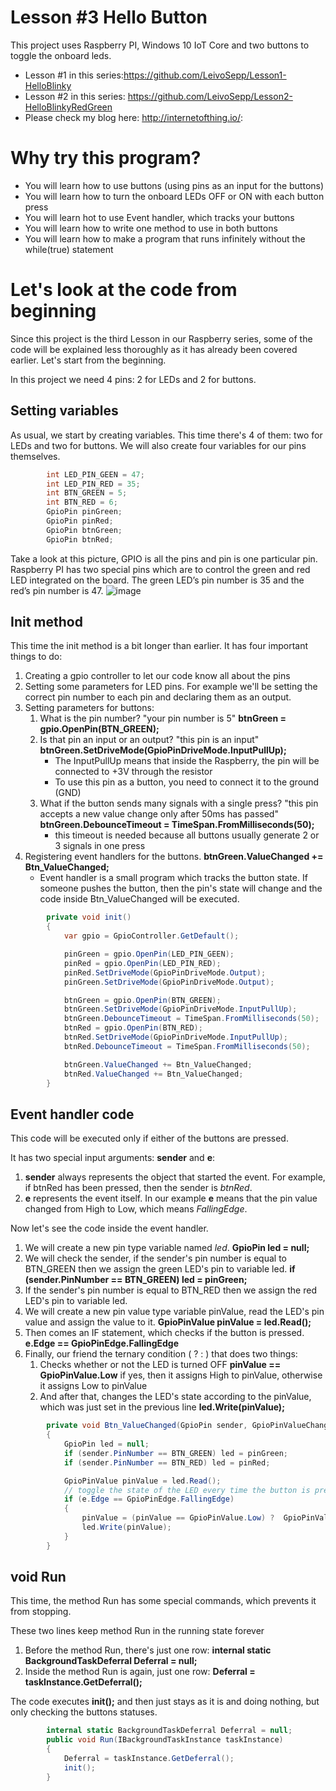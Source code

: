 # Lesson #3 Hello Button
This project uses Raspberry PI, Windows 10 IoT Core and two buttons to toggle the onboard leds.

* Lesson #1 in this series:https://github.com/LeivoSepp/Lesson1-HelloBlinky
* Lesson #2 in this series: https://github.com/LeivoSepp/Lesson2-HelloBlinkyRedGreen
* Please check my blog here: http://internetofthing.io/: 

# Why try this program?
* You will learn how to use buttons (using pins as an input for the buttons)
* You will learn how to turn the onboard LEDs OFF or ON with each button press
* You will learn hot to use Event handler, which tracks your buttons
* You will learn how to write one method to use in both buttons
* You will learn how to make a program that runs infinitely without the while(true) statement

# Let's look at the code from beginning
Since this project is the third Lesson in our Raspberry series, some of the code will be explained less thoroughly as it has already been covered earlier.
Let's start from the beginning.

In this project we need 4 pins: 2 for LEDs and 2 for buttons.

## Setting variables
As usual, we start by creating variables. This time there's 4 of them: two for LEDs and two for buttons.
We will also create four variables for our pins themselves.
```C#
        int LED_PIN_GEEN = 47;
        int LED_PIN_RED = 35;
        int BTN_GREEN = 5;
        int BTN_RED = 6;
        GpioPin pinGreen;
        GpioPin pinRed;
        GpioPin btnGreen;
        GpioPin btnRed;
```
Take a look at this picture, GPIO is all the pins and pin is one particular pin. Raspberry PI has two special pins which are to control the green and red LED integrated on the board. The green LED’s pin number is 35 and the red’s pin number is 47. 
![image](https://cloud.githubusercontent.com/assets/13704023/22621382/13b33e60-eb2b-11e6-9776-cf6ca9691280.png)

## Init method
This time the init method is a bit longer than earlier. It has four important things to do:

1. Creating a gpio controller to let our code know all about the pins
2. Setting some parameters for LED pins. For example we'll be setting the correct pin number to each pin and declaring them as an output.
3. Setting parameters for buttons:
	1. What is the pin number? "your pin number is 5" **btnGreen = gpio.OpenPin(BTN_GREEN);**
	2. Is that pin an input or an output? "this pin is an input" **btnGreen.SetDriveMode(GpioPinDriveMode.InputPullUp);**
		* The InputPullUp means that inside the Raspberry, the pin will be connected to +3V through the resistor
		* To use this pin as a button, you need to connect it to the ground (GND)
	3. What if the button sends many signals with a single press? "this pin accepts a new value change only after 50ms has passed" **btnGreen.DebounceTimeout = TimeSpan.FromMilliseconds(50);**
		* this timeout is needed because all buttons usually generate 2 or 3 signals in one press
4. Registering event handlers for the buttons. **btnGreen.ValueChanged += Btn_ValueChanged;**
	* Event handler is a small program which tracks the button state. If someone pushes the button, then the pin's state will change and the code inside Btn_ValueChanged will be executed.

```C#
        private void init()
        {
            var gpio = GpioController.GetDefault();

            pinGreen = gpio.OpenPin(LED_PIN_GEEN);
            pinRed = gpio.OpenPin(LED_PIN_RED);
            pinRed.SetDriveMode(GpioPinDriveMode.Output);
            pinGreen.SetDriveMode(GpioPinDriveMode.Output);

            btnGreen = gpio.OpenPin(BTN_GREEN);
            btnGreen.SetDriveMode(GpioPinDriveMode.InputPullUp);
            btnGreen.DebounceTimeout = TimeSpan.FromMilliseconds(50);
            btnRed = gpio.OpenPin(BTN_RED);
            btnRed.SetDriveMode(GpioPinDriveMode.InputPullUp);
            btnRed.DebounceTimeout = TimeSpan.FromMilliseconds(50);

            btnGreen.ValueChanged += Btn_ValueChanged;
            btnRed.ValueChanged += Btn_ValueChanged;
        }
```

## Event handler code
This code will be executed only if either of the buttons are pressed. 

It has two special input arguments: **sender** and **e**:

1. **sender** always represents the object that started the event. For example, if btnRed has been pressed, then the sender is *btnRed*.
2. **e** represents the event itself. In our example **e** means that the pin value changed from High to Low, which means *FallingEdge*.

Now let's see the code inside the event handler.

1. We will create a new pin type variable named *led*. **GpioPin led = null;**
2. We will check the sender, if the sender's pin number is equal to BTN_GREEN then we assign the green LED's pin to variable led. **if (sender.PinNumber == BTN_GREEN) led = pinGreen;**
3. If the sender's pin number is equal to BTN_RED then we assign the red LED's pin to variable led. 
4. We will create a new pin value type variable pinValue, read the LED's pin value and assign the value to it. **GpioPinValue pinValue = led.Read();**
5. Then comes an IF statement, which checks if the button is pressed. **e.Edge == GpioPinEdge.FallingEdge**
6. Finally, our friend the ternary condition ( ? : ) that does two things:
	1. Checks whether or not the LED is turned OFF **pinValue == GpioPinValue.Low** if yes, then it assigns High to pinValue, otherwise it assigns Low to pinValue
	2. And after that, changes the LED's state according to the pinValue, which was just set in the previous line **led.Write(pinValue);**

```C#
        private void Btn_ValueChanged(GpioPin sender, GpioPinValueChangedEventArgs e)
        {
            GpioPin led = null;
            if (sender.PinNumber == BTN_GREEN) led = pinGreen;
            if (sender.PinNumber == BTN_RED) led = pinRed;

            GpioPinValue pinValue = led.Read();
            // toggle the state of the LED every time the button is pressed
            if (e.Edge == GpioPinEdge.FallingEdge)
            {
                pinValue = (pinValue == GpioPinValue.Low) ?  GpioPinValue.High : GpioPinValue.Low;
                led.Write(pinValue);
            }
        }
```

## void Run

This time, the method Run has some special commands, which prevents it from stopping.

These two lines keep method Run in the running state forever

1. Before the method Run, there's just one row: **internal static BackgroundTaskDeferral Deferral = null;**
2. Inside the method Run is again, just one row: **Deferral = taskInstance.GetDeferral();**

The code executes **init();** and then just stays as it is and doing nothing, but only checking the buttons statuses. 

```C#
        internal static BackgroundTaskDeferral Deferral = null;
        public void Run(IBackgroundTaskInstance taskInstance)
        {
            Deferral = taskInstance.GetDeferral();
            init();
        }
```
